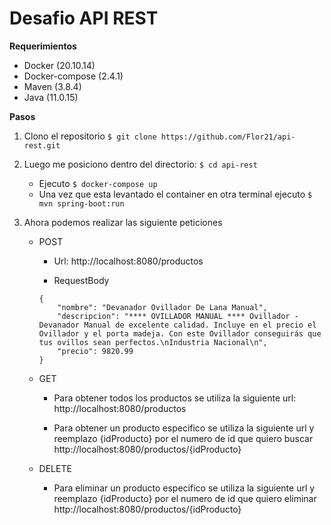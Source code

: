 # Desafio API REST

**Requerimientos**

- Docker (20.10.14)
- Docker-compose (2.4.1)
- Maven (3.8.4)
- Java (11.0.15)

**Pasos**

1. Clono el repositorio `$ git clone https://github.com/Flor21/api-rest.git`

2. Luego me posiciono dentro del directorio: `$ cd api-rest`
    - Ejecuto `$ docker-compose up`
    - Una vez que esta levantado el container en otra terminal ejecuto `$ mvn spring-boot:run`

3. Ahora podemos realizar las siguiente peticiones
    - POST 
        * Url: http://localhost:8080/productos

        * RequestBody
        ~~~
        {
            "nombre": "Devanador Ovillador De Lana Manual",
            "descripcion": "**** OVILLADOR MANUAL **** Ovillador - Devanador Manual de excelente calidad. Incluye en el precio el Ovillador y el porta madeja. Con este Ovillador conseguirás que tus ovillos sean perfectos.\nIndustria Nacional\n",
            "precio": 9820.99
        }
        ~~~
    - GET 
        * Para obtener todos los productos se utiliza la siguiente url: http://localhost:8080/productos
        
        * Para obtener un producto especifico se utiliza la siguiente url y reemplazo {idProducto} por el numero de id que quiero buscar http://localhost:8080/productos/{idProducto}

    - DELETE
        * Para eliminar un producto especifico se utiliza la siguiente url y reemplazo {idProducto} por el numero de id que quiero eliminar http://localhost:8080/productos/{idProducto}
